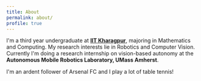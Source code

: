 ```yaml
---
title: About
permalink: about/
profile: true
---
```



I'm a third year undergraduate at **[IIT Kharagpur](http://www.iitkgp.ac.in)**, majoring in Mathematics and Computing. My research interests lie in Robotics and Computer Vision. Currently I'm doing a research internship on vision-based autonomy at the **Autonomous Mobile Robotics Laboratory, UMass Amherst**.

I'm an ardent follower of Arsenal FC and I play a lot of table tennis!